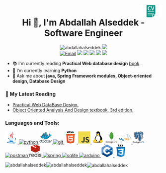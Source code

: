 <a href="https://docs.google.com/document/d/1ykn8DkJR6W1q9HnA3o8x7FJemJvY-BfD/edit?usp=sharing&ouid=109821115421257364576&rtpof=true&sd=true" target="_blank">
<img align="right" src="https://raw.githubusercontent.com/MAES-Pyramids/MAES-Pyramids/main/img%20sources/cv%20.png" alt="My CV" width="70" ></a>

<h1 align="center">Hi 👋, I'm Abdallah Alseddek - Software Engineer</h1>

<p align="center">
   <img src="https://komarev.com/ghpvc/?username=abdallahalseddek&label=Profile%20views&color=0e75b6&style=flat" alt="abdallahalseddek" />
   <a href="https://wakatime.com/@018bd29b-1c36-4262-bf7b-6a18cc8ac8cc"><img src="https://wakatime.com/badge/user/018bd29b-1c36-4262-bf7b-6a18cc8ac8cc.svg"/></a> <br>
  <a href="mailto:abdallahalseddek@gmail.com"><img alt="Email" src="https://img.shields.io/badge/abdallahalseddek@gmail.com-A23566?style=flat-square&logo=gmail"></a>
    <a href="https://www.linkedin.com/in/abdullah-alsedek"><img src="https://img.shields.io/badge/linkedin-%230177B5?style=flat&logo=linkedin&logoColor=white"/></a>
    <a href="https://t.me/abdallahalseddek"><img src="https://img.shields.io/badge/telegram-black?style=flat&logo=telegram&logoColor=white"/></a>
  <a href="https://www.facebook.com/abdallahalseddek"><img src="https://img.shields.io/badge/facebook-blue?style=flat&logo=facebook&logoColor=white"/></a>
  <a href="https://codeforces.com/profile/alseeiq"><img src="https://img.shields.io/badge/codeForces-green?style=flat&logo=codeforces&logoColor=white"/></a>
  <a href="https://www.hackerrank.com/profile/abdallahalseddek"><img src="https://img.shields.io/badge/hackerrank-blueblack?style=flat&logo=hackerrank&logoColor=white"/></a>
  </p>

- 📚 I'm currently reading **Practical Web database design** [book](https://link.springer.com/book/10.1007/978-1-4302-5377-8).
- 🌱 I’m currently learning **Python**
- 💬 Ask me about **java, Spring Framework modules, Object-oriented design, Database Design**

<h3>📕 My Latest Reading</h3>

- [Practical Web DataBase Design.](https://github.com/abdallahalseddek/Practical-Web-Database-Design)
- [Object Oriented Analysis And Design textbook, 3rd edition.](https://github.com/abdallahalseddek/Vacation-Tracking-System)

<h3 align="left">Languages and Tools:</h3>
<a href="https://www.java.com" target="_blank" rel="noreferrer"> <img src="https://raw.githubusercontent.com/devicons/devicon/master/icons/java/java-original.svg" alt="java" width="40" height="40"/> </a> <a href="https://www.python.org" target="_blank" rel="noreferrer"> <img src="https://staging.python.org/static/community_logos/python-logo-generic.svg" alt="python" width="120" height="40"/> </a><a href="https://www.docker.com/" target="_blank" rel="noreferrer"> <img src="https://raw.githubusercontent.com/devicons/devicon/master/icons/docker/docker-original-wordmark.svg" alt="docker" width="40" height="40"/> </a> <a href="https://git-scm.com/" target="_blank" rel="noreferrer"> <img src="https://www.vectorlogo.zone/logos/git-scm/git-scm-icon.svg" alt="git" width="40" height="40"/> </a> <a href="https://www.w3.org/html/" target="_blank" rel="noreferrer"> <img src="https://raw.githubusercontent.com/devicons/devicon/master/icons/html5/html5-original-wordmark.svg" alt="html5" width="40" height="40"/> </a>   <a href="https://developer.mozilla.org/en-US/docs/Web/JavaScript" target="_blank" rel="noreferrer"> <img src="https://raw.githubusercontent.com/devicons/devicon/master/icons/javascript/javascript-original.svg" alt="javascript" width="40" height="40"/> </a> <a href="https://www.linux.org/" target="_blank" rel="noreferrer"> <img src="https://raw.githubusercontent.com/devicons/devicon/master/icons/linux/linux-original.svg" alt="linux" width="40" height="40"/> </a> <a href="https://www.mongodb.com/" target="_blank" rel="noreferrer"> <img src="https://raw.githubusercontent.com/devicons/devicon/master/icons/mongodb/mongodb-original-wordmark.svg" alt="mongodb" width="40" height="40"/> </a> <a href="https://www.mysql.com/" target="_blank" rel="noreferrer"> <img src="https://raw.githubusercontent.com/devicons/devicon/master/icons/mysql/mysql-original-wordmark.svg" alt="mysql" width="40" height="40"/> </a>  <a href="https://www.postgresql.org" target="_blank" rel="noreferrer"> <img src="https://raw.githubusercontent.com/devicons/devicon/master/icons/postgresql/postgresql-original-wordmark.svg" alt="postgresql" width="40" height="40"/> </a> <a href="https://postman.com" target="_blank" rel="noreferrer"> <img src="https://www.vectorlogo.zone/logos/getpostman/getpostman-icon.svg" alt="postman" width="40" height="40"/> </a><a href="https://redis.io" target="_blank" rel="noreferrer"> <img src="https://raw.githubusercontent.com/devicons/devicon/master/icons/redis/redis-original-wordmark.svg" alt="redis" width="40" height="40"/> </a> <a href="https://spring.io/" target="_blank" rel="noreferrer"> <img src="https://www.vectorlogo.zone/logos/springio/springio-icon.svg" alt="spring" width="40" height="40"/> </a> <a href="https://www.sqlite.org/" target="_blank" rel="noreferrer"> <img src="https://www.vectorlogo.zone/logos/sqlite/sqlite-icon.svg" alt="sqlite" width="40" height="40"/> </a> <a href="https://www.arduino.cc/" target="_blank" rel="noreferrer"> <img src="https://cdn.worldvectorlogo.com/logos/arduino-1.svg" alt="arduino" width="40" height="40"/> </a>  <a href="https://www.w3schools.com/cpp/" target="_blank" rel="noreferrer"> <img src="https://raw.githubusercontent.com/devicons/devicon/master/icons/cplusplus/cplusplus-original.svg" alt="cplusplus" width="40" height="40"/> </a> <a href="https://www.w3schools.com/css/" target="_blank" rel="noreferrer"> <img src="https://raw.githubusercontent.com/devicons/devicon/master/icons/css3/css3-original-wordmark.svg" alt="css3" width="40" height="40"/> </a></p>


<img align="left" src="https://github-readme-stats.vercel.app/api?username=abdallahalseddek&show_icons=true&locale=en&hide_border=true" alt="abdallahalseddek" />
<img align="left" src="https://github-readme-stats.vercel.app/api/top-langs?username=abdallahalseddek&show_icons=true&locale=en&layout=compact&hide_border=true" alt="abdallahalseddek" />
<img align="center" src="https://github-readme-streak-stats.herokuapp.com/?user=abdallahalseddek&hide_border=true" alt="abdallahalseddek" />
